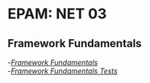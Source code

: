 # EPAM: NET 03

## Framework Fundamentals
-*[Framework Fundamentals](https://github.com/srazhov/EPAM_NET_03/tree/master/FrameworkFundamentals)*  
-*[Framework Fundamentals Tests](https://github.com/srazhov/EPAM_NET_03/tree/master/FrameworkFundamentals.Tests)*  

